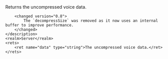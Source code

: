 <function name="GetUncompressedData" parent="VoiceData" type="classfunc">
	<description>
		Returns the uncompressed voice data.

		<changed version="0.8">
			The `decompressSize` was removed as it now uses an internal buffer to improve performance.
		</changed>
	</description>
	<realm>Server</realm>
	<rets>
		<ret name="data" type="string">The uncompressed voice data.</ret>
	</rets>
</function>